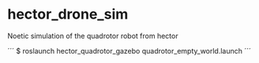 # hector_drone_sim
Noetic simulation of the quadrotor robot from hector

´´´
$ roslaunch hector_quadrotor_gazebo quadrotor_empty_world.launch
´´´
